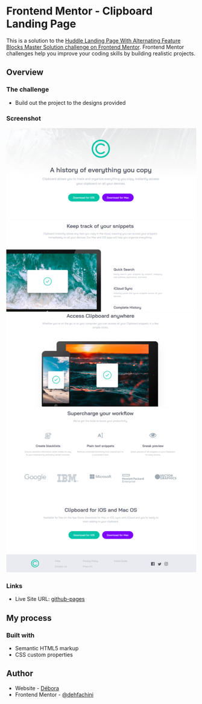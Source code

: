 # Frontend Mentor - Clipboard Landing Page

This is a solution to the [Huddle Landing Page With Alternating Feature Blocks Master Solution challenge on Frontend Mentor](https://www.frontendmentor.io/challenges/clipboard-landing-page-5cc9bccd6c4c91111378ecb9). Frontend Mentor challenges help you improve your coding skills by building realistic projects. 

## Overview

### The challenge

- Build out the project to the designs provided

### Screenshot

![](images/clipboard1.png)
![](images/clipboard2.png)
![](images/clipboard3.png)
![](images/clipboard4.png)
![](images/clipboard5.png)


### Links

- Live Site URL: [github-pages](https://dehfachini.github.io/clipboard-landing-page/)

## My process

### Built with

- Semantic HTML5 markup
- CSS custom properties

## Author

- Website - [Débora](https://github.com/dehfachini)
- Frontend Mentor - [@dehfachini](https://www.frontendmentor.io/profile/dehfachini)
